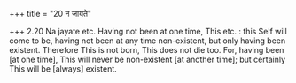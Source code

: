 +++
title = "20 न जायते"

+++
2.20 Na jayate etc. Having not been at one time, This etc. : this Self
will come to be, having not been at any time non-existent, but only
having been existent. Therefore This is not born, This does not die too.
For, having been \[at one time\], This will never be non-existent \[at
another time\]; but certainly This will be \[always\] existent.

